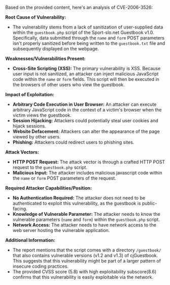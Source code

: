 Based on the provided content, here's an analysis of CVE-2006-3526:

**Root Cause of Vulnerability:**

*   The vulnerability stems from a lack of sanitization of user-supplied data within the `guestbook.php` script of the Sport-slo.net Guestbook v1.0. Specifically, data submitted through the `name` and `form` POST parameters isn't properly sanitized before being written to the `guestbook.txt` file and subsequently displayed on the webpage.

**Weaknesses/Vulnerabilities Present:**

*   **Cross-Site Scripting (XSS):** The primary vulnerability is XSS. Because user input is not sanitized, an attacker can inject malicious JavaScript code within the `name` or `form` fields. This script will then be executed in the browsers of other users who view the guestbook.

**Impact of Exploitation:**

*   **Arbitrary Code Execution in User Browser:**  An attacker can execute arbitrary JavaScript code in the context of a victim's browser when the victim views the guestbook.
*   **Session Hijacking:**  Attackers could potentially steal user cookies and hijack sessions.
*   **Website Defacement:** Attackers can alter the appearance of the page viewed by other users.
*   **Phishing:** Attackers could redirect users to phishing sites.

**Attack Vectors:**

*   **HTTP POST Request:** The attack vector is through a crafted HTTP POST request to the `guestbook.php` script.
*   **Malicious Input:** The attacker includes malicious javascript code within the `name` or `form` POST parameters of the request.

**Required Attacker Capabilities/Position:**

*   **No Authentication Required:** The attacker does not need to be authenticated to exploit this vulnerability, as the guestbook is public-facing.
*   **Knowledge of Vulnerable Parameter:** The attacker needs to know the vulnerable parameters (`name` and `form`) within the `guestbook.php` script.
*   **Network Access:** The attacker needs to have network access to the web server hosting the vulnerable application.

**Additional Information:**

*   The report mentions that the script comes with a directory `/guestbook/` that also contains vulnerable versions (v1.2 and v1.3) of cjGuestbook. This suggests that this vulnerability might be part of a larger pattern of insecure coding practices.
*   The provided CVSS score (5.8) with high exploitability subscore(8.6) confirms that this vulnerability is easily exploitable via the network.